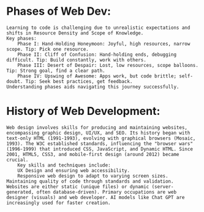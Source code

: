 # Phases of Web Dev:

    Learning to code is challenging due to unrealistic expectations and shifts in Resource Density and Scope of Knowledge.
    Key phases:
        Phase I: Hand-Holding Honeymoon: Joyful, high resources, narrow scope. Tip: Pick one resource.
        Phase II: Cliff of Confusion: Hand-holding ends, debugging difficult. Tip: Build constantly, work with others.
        Phase III: Desert of Despair: Lost, low resources, scope balloons. Tip: Strong goal, find a clear path.
        Phase IV: Upswing of Awesome: Apps work, but code brittle; self-doubt. Tip: Seek best practices, get feedback.
    Understanding phases aids navigating this journey successfully.

# History of Web Development:

    Web design involves skills for producing and maintaining websites, encompassing graphic design, UI/UX, and SEO. Its history began with text-only HTML (1991-1993), evolving with graphical browsers (Mosaic, 1993). The W3C established standards, influencing the "browser wars" (1996-1999) that introduced CSS, JavaScript, and Dynamic HTML. Since 2001, HTML5, CSS3, and mobile-first design (around 2012) became crucial.
        Key skills and techniques include:
        UX Design and ensuring web accessibility.
        Responsive web design to adapt to varying screen sizes.
    Maintaining quality of code through standards and validation.
    Websites are either static (unique files) or dynamic (server-generated, often database-driven). Primary occupations are web designer (visuals) and web developer. AI models like Chat GPT are increasingly used for faster creation.